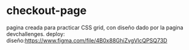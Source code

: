 # checkout-page
pagina creada para practicar CSS grid, con diseño dado por la pagina devchallenges. 
deploy:
diseño:https://www.figma.com/file/4B0x88GhiZvgVlcQPSQ73D
